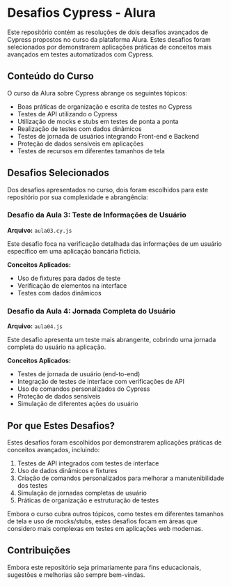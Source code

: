 # Desafios Cypress - Alura

Este repositório contém as resoluções de dois desafios avançados de Cypress propostos no curso da plataforma Alura. Estes desafios foram selecionados por demonstrarem aplicações práticas de conceitos mais avançados em testes automatizados com Cypress.

## Conteúdo do Curso

O curso da Alura sobre Cypress abrange os seguintes tópicos:

* Boas práticas de organização e escrita de testes no Cypress
* Testes de API utilizando o Cypress
* Utilização de mocks e stubs em testes de ponta a ponta
* Realização de testes com dados dinâmicos
* Testes de jornada de usuários integrando Front-end e Backend
* Proteção de dados sensíveis em aplicações
* Testes de recursos em diferentes tamanhos de tela

## Desafios Selecionados

Dos desafios apresentados no curso, dois foram escolhidos para este repositório por sua complexidade e abrangência:

### Desafio da Aula 3: Teste de Informações de Usuário

**Arquivo:** `aula03.cy.js`

Este desafio foca na verificação detalhada das informações de um usuário específico em uma aplicação bancária fictícia.

**Conceitos Aplicados:**
- Uso de fixtures para dados de teste
- Verificação de elementos na interface
- Testes com dados dinâmicos

### Desafio da Aula 4: Jornada Completa do Usuário

**Arquivo:** `aula04.js`

Este desafio apresenta um teste mais abrangente, cobrindo uma jornada completa do usuário na aplicação.

**Conceitos Aplicados:**
- Testes de jornada de usuário (end-to-end)
- Integração de testes de interface com verificações de API
- Uso de comandos personalizados do Cypress
- Proteção de dados sensíveis
- Simulação de diferentes ações do usuário

## Por que Estes Desafios?

Estes desafios foram escolhidos por demonstrarem aplicações práticas de conceitos avançados, incluindo:

1. Testes de API integrados com testes de interface
2. Uso de dados dinâmicos e fixtures
3. Criação de comandos personalizados para melhorar a manutenibilidade dos testes
4. Simulação de jornadas completas de usuário
5. Práticas de organização e estruturação de testes

Embora o curso cubra outros tópicos, como testes em diferentes tamanhos de tela e uso de mocks/stubs, estes desafios focam em áreas que considero mais complexas em testes em aplicações web modernas.

## Contribuições

Embora este repositório seja primariamente para fins educacionais, sugestões e melhorias são sempre bem-vindas.
